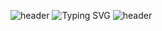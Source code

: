 ![header](https://capsule-render.vercel.app/api?type=waving&color=002c5f&height=90&animation=fadeIn&section=header)
![Typing SVG](https://readme-typing-svg.demolab.com?font=Carter+One&size=35&pause=1000&color=0050AC&background=FF080800&center=true&vCenter=true&width=1000&lines=Lock+&+Lock&margin=none)
![header](https://capsule-render.vercel.app/api?type=waving&color=002c5f&height=90&animation=fadeIn&section=footer)
